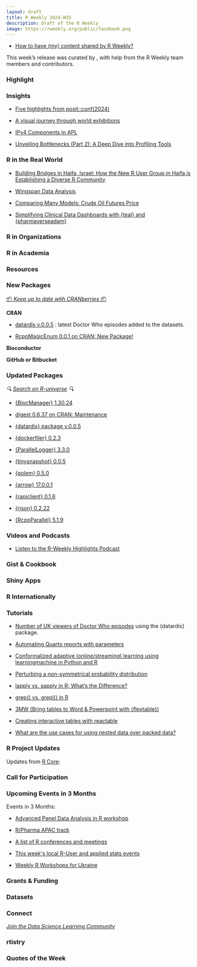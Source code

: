 ```yaml
---
layout: draft
title: R Weekly 2024-W35
description: Draft of the R Weekly
image: https://rweekly.org/public/facebook.png
---
```



+ [How to have (my) content shared by R Weekly?](https://github.com/rweekly/rweekly.org#how-to-have-my-content-shared-by-r-weekly)

This week’s release was curated by [](), with help from the R Weekly team members and contributors.



### Highlight



### Insights

+ [Five highlights from posit::conf(2024)](https://posit.co/blog/five-highlights-from-posit-conf-2024/)

+ [A visual journey through world exhibitions](https://georgios.quarto.pub/a-visual-journey-through-world-exhibitions/)

+ [IPv4 Components in APL](https://jcarroll.com.au/2024/08/22/ipv4-components-in-apl/)

+ [Unveiling Bottlenecks (Part 2): A Deep Dive into Profiling Tools](https://www.appsilon.com/post/a-deep-dive-into-profiling-tools)



### R in the Real World

+ [Building Bridges in Haifa, Israel: How the New R User Group in Haifa is Establishing a Diverse R Community](https://www.r-consortium.org/blog/2024/08/20/building-bridges-in-haifa-israel-how-the-new-r-user-group-in-haifa-is-establishing-a-diverse-r-community)

+ [Wingspan Data Analysis](http://gradientdescending.com/wingspan-data-analysis/)

+ [Comparing Many Models: Crude Oil Futures Price](https://datageeek.com/2024/08/22/comparing-many-models-crude-oil-futures-price/)

+ [Simplifying Clinical Data Dashboards with {teal} and {pharmaverseadam}](https://www.appsilon.com/post/simplifying-clinical-data-dashboards-with-teal-and-pharmaverseadam)


### R in Organizations



### R in Academia



### Resources



### New Packages

<!-- <p class="added-hostname"><a href="https://rweekly.org/live" target="_blank" class="externalLink">📦 <i>Go Live for More New Pkgs</i> 📦</a></p> -->
<p class="added-hostname"><a href="https://dirk.eddelbuettel.com/cranberries/cran/new/" target="_blank" class="externalLink">📦 <i>Keep up to date wtih CRANberries</i> 📦</a></p>


**CRAN**

+ [datardis v.0.0.5](https://cran.r-project.org/web/packages/datardis/index.html) : latest Doctor Who episodes added to the datasets.

+ [RcppMagicEnum 0.0.1 on CRAN: New Package!](http://dirk.eddelbuettel.com/blog/2024/08/20#rcppmagicenum_0.0.1)


**Bioconductor**



**GitHub or Bitbucket**



### Updated Packages

<i>🔍 [Search on R-universe](https://r-universe.dev/search/) 🔍</i>

+ [{BiocManager} 1.30.24](https://cran.r-project.org/package=BiocManager)

+ [digest 0.6.37 on CRAN: Maintenance](http://dirk.eddelbuettel.com/blog/2024/08/19#digest_0.6.37)

+ [{datardis} package v.0.0.5](https://jonathankitt.netlify.app/posts/2024-08-22-datardis-0-0-5/)

+ [{dockerfiler} 0.2.3](https://cran.r-project.org/package=dockerfiler)

+ [{ParallelLogger} 3.3.0](https://cran.r-project.org/package=ParallelLogger)

+ [{tinysnapshot} 0.0.5](https://cran.r-project.org/package=tinysnapshot)

+ [{golem} 	0.5.0](https://cran.r-project.org/web/packages/golem/index.html)

+ [{arrow} 17.0.0.1](https://cran.r-project.org/package=arrow)

+ [{rapiclient} 0.1.6](https://cran.r-project.org/package=rapiclient)

+ [{rjson} 0.2.22](https://cran.r-project.org/package=rjson)

+ [{RcppParallel} 5.1.9](https://cran.r-project.org/package=RcppParallel)


### Videos and Podcasts

+ [Listen to the R-Weekly Highlights Podcast](https://serve.podhome.fm/r-weekly-highlights)


### Gist & Cookbook



### Shiny Apps



### R Internationally



### Tutorials

+ [Number of UK viewers of Doctor Who episodes](https://jonathankitt.netlify.app/posts/2024-08-22-datardis-0-0-5/) using the {datardis} package.


+ [Automating Quarto reports with parameters](https://posit.co/blog/parameterized-quarto/)

+ [Conformalized adaptive (online/streaming) learning using learningmachine in Python and R](https://thierrymoudiki.github.io/blog/2024/08/19/r/python/code-conformal-adaptive-RVFL)


+ [Perturbing a non-symmetrical probability distribution](https://freerangestats.info/blog/2024/08/20/symmetry)

+ [lapply vs. sapply in R: What’s the Difference?](https://www.spsanderson.com/steveondata/posts/2024-08-21/)

+ [grep() vs. grepl() in R](https://www.spsanderson.com/steveondata/posts/2024-08-20/)

+ [3MW (Bring tables to Word & Powerpoint with {flextable})](https://3mw.albert-rapp.de/p/flextable-intro)

+ [Creating interactive tables with reactable](https://albert-rapp.de/posts/28_reactable_intro/28_reactable_intro.html)



+ [What are the use cases for using nested data over packed data?](https://rdiscovery.netlify.app/posts/2024-06-03_use-case-pack-nest/)

<!--<div class="post-more-begin></div><div class="post-more-end"></div>-->

### R Project Updates

Updates from [R Core](http://developer.r-project.org/blosxom.cgi/R-devel/NEWS):

### Call for Participation

### Upcoming Events in 3 Months

Events in 3 Months:

+ [Advanced Panel Data Analysis in R workshop](https://r-posts.com/advanced-panel-data-analysis-in-r-workshop/)


+ [R/Pharma APAC track](https://rinpharma.com/post/2024-07-17-apac-track/)

+ [A list of R conferences and meetings](https://jumpingrivers.github.io/meetingsR/events.html)

+ [This week's local R-User and applied stats events](https://community.rstudio.com/c/irl)

+ [Weekly R Workshops for Ukraine](https://sites.google.com/view/dariia-mykhailyshyna/main/r-workshops-for-ukraine)

### Grants & Funding


### Datasets


### Connect

<i>[Join the Data Science Learning Community](https://DSLC.io/)</i>

### rtistry


### Quotes of the Week
